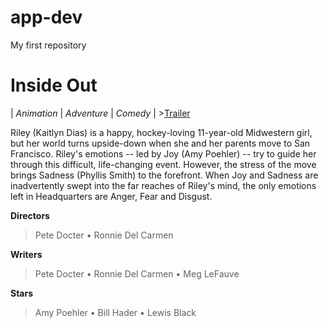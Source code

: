 # app-dev
My first repository

# Inside Out
| *Animation* | *Adventure* | *Comedy* | 
	>[Trailer](https://youtu.be/yRUAzGQ3nSY)

Riley (Kaitlyn Dias) is a happy, hockey-loving 11-year-old Midwestern girl, but her world turns upside-down when she and her parents move to San Francisco. Riley's emotions -- led by Joy (Amy Poehler) -- try to guide her through this difficult, life-changing event. However, the stress of the move brings Sadness (Phyllis Smith) to the forefront. When Joy and Sadness are inadvertently swept into the far reaches of Riley's mind, the only emotions left in Headquarters are Anger, Fear and Disgust.

**Directors**
>  Pete Docter • Ronnie Del Carmen

**Writers**
>  Pete Docter • Ronnie Del Carmen • Meg LeFauve

**Stars**
>  Amy Poehler • Bill Hader • Lewis Black
